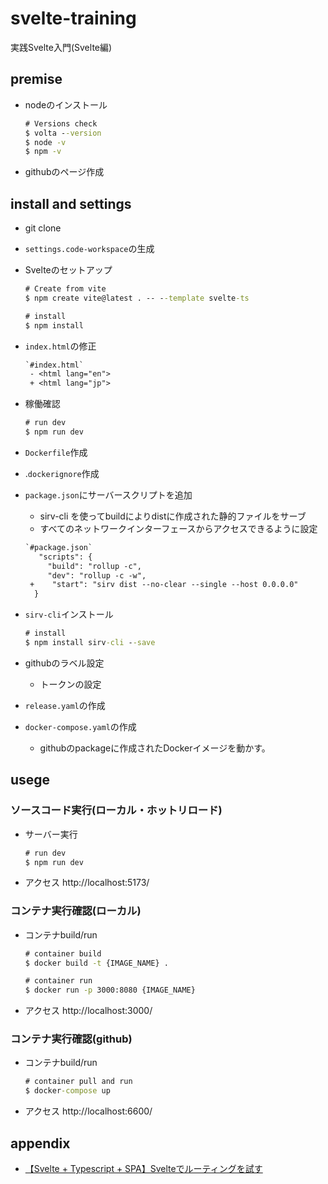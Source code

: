 # svelte-training

実践Svelte入門(Svelte編)

## premise

* nodeのインストール

  ```bat
  # Versions check
  $ volta --version
  $ node -v
  $ npm -v
  ```

* githubのページ作成

## install and settings

* git clone
* `settings.code-workspace`の生成
* Svelteのセットアップ

  ```bat
  # Create from vite
  $ npm create vite@latest . -- --template svelte-ts

  # install
  $ npm install
  ```

* `index.html`の修正

  ```diff
  `#index.html`
   - <html lang="en">
   + <html lang="jp">
  ```

* 稼働確認

  ```bat
  # run dev
  $ npm run dev
  ```

* `Dockerfile`作成
* .`dockerignore`作成
* `package.json`にサーバースクリプトを追加
  * sirv-cli を使ってbuildによりdistに作成された静的ファイルをサーブ
  * すべてのネットワークインターフェースからアクセスできるように設定

  ```diff
  `#package.json`
     "scripts": {
       "build": "rollup -c",
       "dev": "rollup -c -w",
   +    "start": "sirv dist --no-clear --single --host 0.0.0.0"
    }
  ```

* `sirv-cli`インストール

  ```bat
  # install
  $ npm install sirv-cli --save
  ```

* githubのラベル設定
  * トークンの設定
* `release.yaml`の作成
* `docker-compose.yaml`の作成
  * githubのpackageに作成されたDockerイメージを動かす。

## usege

### ソースコード実行(ローカル・ホットリロード)

* サーバー実行

  ```bat
  # run dev
  $ npm run dev
  ```

* アクセス
    http://localhost:5173/

### コンテナ実行確認(ローカル)

* コンテナbuild/run

  ```bat
  # container build
  $ docker build -t {IMAGE_NAME} .

  # container run
  $ docker run -p 3000:8080 {IMAGE_NAME}
  ```

* アクセス
    http://localhost:3000/

### コンテナ実行確認(github)

* コンテナbuild/run

  ```bat
  # container pull and run
  $ docker-compose up
  ```

* アクセス
    http://localhost:6600/

## appendix

* [【Svelte + Typescript + SPA】Svelteでルーティングを試す](https://qiita.com/k_rana/items/092957035bb75ef00210)
